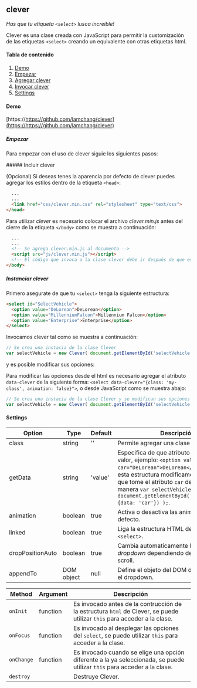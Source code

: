 clever
-------

[1]: <https://github.com/lamchang/clever>

_Has que tu etiqueta `<select>` lusca increible!_

Clever es una clase creada con JavaScript para permitir la customización de las etiquetas `<select>` creando un equivalente con otras etiquetas html.

#### Tabla de contenido
1. [Demo](#demo)
1. [Empezar](#empezar)
1. [Agregar clever](#agregar-clever)
1. [Invocar clever](#invocar-clever)
1. [Settings](#settings)

#### Demo

[https://https://github.com/lamchang/clever](https://https://github.com/lamchang/clever)

##### Empezar

Para empezar con el uso de clever siguie los siguientes pasos:

##### Incluir clever

(Opcional) Si deseas tenes la aparencia por defecto de clever puedes agregar los estilos dentro de la etiqueta `<head>`:

```html
  ...
  ...
  <link href="css/clever.min.css" rel="stylesheet" type="text/css">
</head>
```

Para utilizar *clever* es necesario colocar el archivo *clever.min.js* antes del cierre de la etiqueta `</body>` como se muestra a continuación:

```html
  ...
  ...
  <!-- Se agrega clever.min.js al documento -->
  <script src="js/clever.min.js"></script>
  <!-- El código que invoca a la clase clever debe ir después de que este sea declarado -->
</body>
```

##### Instanciar clever

Primero asegurate de que tu `<select>` tenga la siguiente estructura:

```html
<select id="SelectVehicle">
  <option value="DeLorean">DeLorean</option>
  <option value="MillenniumFalcon">Millennium Falcon</option>
  <option value="Enterprise">Enterprise</option>
</select>
```

Invocamos clever tal como se muestra a continuación:

```js
// Se crea una instacia de la clase Clever
var selectVehicle = new Clever( document.getElementById('selectVehicle') );
```

y es posible modificar sus opciones:

Para modificar las opciones desde el html es necesario agregar el atributo `data-clever` de la siguiente forma: `<select data-clever="{class: 'my-class', animation: false}">`, o desde JavaScript como se muestra abajo:

```js
// Se crea una instacia de la clase Clever y se modifican sus opciones
var selectVehicle = new Clever( document.getElementById('selectVehicle', {class: 'my-select'}) );
```


#### Settings

Option | Type | Default | Descripción
------ | ---- | ------- | -----------
class | string | '' | Permite agregar una clase al objet Clever.
getData | string | 'value' | Especifica de que atributo tomara _clever_ el valor, ejemplo: `<option value="DeLorean" car="DeLorean">DeLorean</option>` para esta estructura modificamos la opción para que tome el atributo `car` de la siguiente manera `var selectVehicle = new Clever( document.getElementById('SelectVehicle', {data: 'car'}) );`.
animation | boolean | true | Activa o desactiva las animaciones por defecto.
linked | boolean | true | Liga la estructura HTML de clever con el `<select>`.
dropPositionAuto | boolean | true | Cambia automaticamente la posición del _dropdown_ dependiendo de la posición del scroll.
appendTo | DOM object | null | Define el objeto del DOM dónde se creará el dropdown.

Method | Argument | Descripción
------ | -------- | -----------
`onInit` | function | Es invocado antes de la contrucción de la estructura `html` de Clever, se puede utilizar `this` para acceder a la clase.
`onFocus` | function | Es invocado al desplegar las opciones del `select`, se puede utilizar `this` para acceder a la clase.
`onChange` | function | Es invocado cuando se elige una opción diferente a la ya seleccionada, se puede utilizar `this` para acceder a la clase.
`destroy` | | Destruye Clever.





